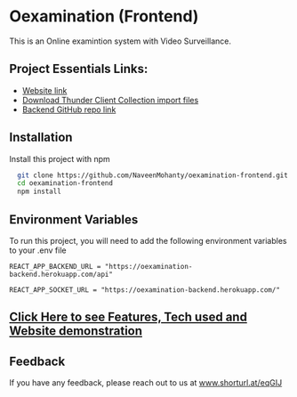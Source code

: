 # Oexamination (Frontend)

This is an Online examintion system with Video Surveillance.

## Project Essentials Links:

- [Website link](https://oexamination.herokuapp.com/)
- [Download Thunder Client Collection import files](https://drive.google.com/file/d/1-FCrBSEVCV9p1SL1IDzlPfsjFWoA50ln/view?usp=sharing)
- [Backend GitHub repo link](https://github.com/NaveenMohanty/oexamination)

## Installation

Install this project with npm

```bash
  git clone https://github.com/NaveenMohanty/oexamination-frontend.git
  cd oexamination-frontend
  npm install
```

## Environment Variables

To run this project, you will need to add the following environment variables to your .env file

`REACT_APP_BACKEND_URL = "https://oexamination-backend.herokuapp.com/api"`

`REACT_APP_SOCKET_URL = "https://oexamination-backend.herokuapp.com/"`

## [Click Here to see Features, Tech used and Website demonstration](https://drive.google.com/file/d/1U46rtSarfr111bin5vmNPGuceUwHXJLq/view?usp=sharing)

## Feedback

If you have any feedback, please reach out to us at www.shorturl.at/eqGIJ
